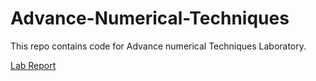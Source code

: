 # Advance-Numerical-Techniques
This repo contains code for Advance numerical Techniques Laboratory.

[Lab Report](../blob/master/)
